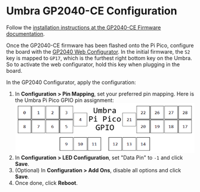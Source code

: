 # Umbra GP2040-CE Configuration

Follow the [installation instructions at the GP2040-CE Firmware documentation](https://gp2040-ce.info/#/?id=installation).

Once the GP2040-CE firmware has been flashed onto the Pi Pico, configure the board with the [GP2040 Web Configurator](https://gp2040.info/#/web-configurator). In the initial firmware, the `S2` key is mapped to `GP17`, which is the furthest right bottom key on the Umbra. So to activate the web configurator, hold this key when plugging in the board.

In the GP2040 Configurator, apply the configuration:

1. In **Configuration > Pin Mapping**, set your preferred pin mapping. Here is the Umbra Pi Pico GPIO pin assignment:
    ![Umbra Pi Pico GPIO](/images/umbra-pi-pico-gpio.png)
2. In **Configuration > LED Configuration**, set "Data Pin" to `-1` and click **Save**.
3. (Optional) In **Configuration > Add Ons**, disable all options and click **Save**.
4. Once done, click **Reboot**.